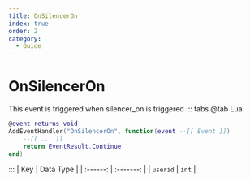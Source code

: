 ```yaml
---
title: OnSilencerOn
index: true
order: 2
category:
  - Guide
---
```


# OnSilencerOn
This event is triggered when silencer_on is triggered
::: tabs
@tab Lua
```lua
@event returns void
AddEventHandler("OnSilencerOn", function(event --[[ Event ]])
    --[[ ... ]]
    return EventResult.Continue
end)
```

:::
|    Key   | Data Type |
| :------: | :-------: |
| `userid` |   `int`   |